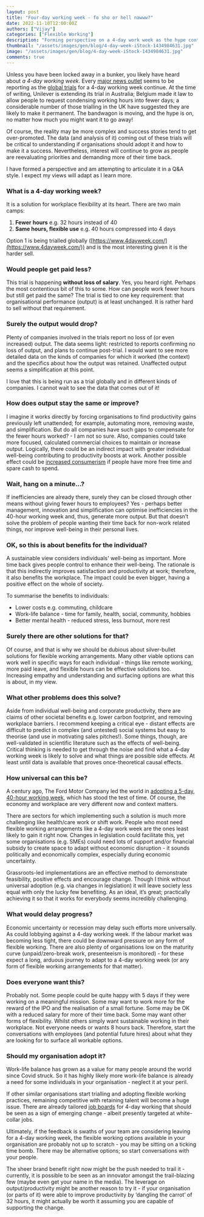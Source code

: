 ```yaml
---
layout: post
title: "Four-day working week - fo sho or hell nawww?"
date: 2022-11-10T12:00:00Z
authors: ["Vijay"]
categories: ["Flexible Working"]
description: "Forming perspective on a 4-day work week as the hype continues to grow"
thumbnail: "/assets/images/gen/blog/4-day-week-iStock-1434984631.jpg"
image: "/assets/images/gen/blog/4-day-week-iStock-1434984631.jpg"
comments: true
---
```


Unless you have been locked away in a bunker, you likely have heard about *a 4-day working week*. Every [major news outlet](https://www.google.com/search?q=4+day+work+week&tbm=nws&source=univ&tbo=u&sa=X&ved=2ahUKEwjF-uawjKH7AhXLQkEAHXsDAc8Qt8YBegQIChAG&biw=1440&bih=764&dpr=2) seems to be reporting as the [global trials](https://www.4dayweek.com/ukpilot) for a 4-day working week continue. At the time of writing, Unilever is extending its trial in Australia; Belgium made it law to allow people to request condensing working hours into fewer days; a considerable number of those trialling in the UK have suggested they are likely to make it permanent. The bandwagon is moving, and the hype is on, no matter how much you might want it to go away!

Of course, the reality may be more complex and success stories tend to get over-promoted. The data (and analysis of it) coming out of these trials will be critical to understanding if organisations should adopt it and how to make it a success. Nevertheless, interest will continue to grow as people are reevaluating priorities and demanding more of their time back.

I have formed a perspective and am attempting to articulate it in a Q&A style. I expect my views will adapt as I learn more.

### What is a 4-day working week?

It is a solution for workplace flexibility at its heart. There are two main camps:

1. **Fewer** **hours** e.g. 32 hours instead of 40
2. **Same hours, flexible use** e.g. 40 hours compressed into 4 days

Option 1 is being trialled globally ([https://www.4dayweek.com/](https://www.4dayweek.com/)) and is the most interesting given it is the harder sell.

### Would people get paid less?

This trial is happening **without loss of salary**. Yes, you heard right. Perhaps the most contentious bit of this to some. How can people work fewer hours but still get paid the same? The trial is tied to one key requirement: that organisational performance (output) is at least unchanged. It is rather hard to sell without that requirement.

### Surely the output would drop?

Plenty of companies involved in the trials report no loss of (or even increased) output. The data seems light: restricted to reports confirming no loss of output, and plans to continue post-trial. I would want to see more detailed data on the kinds of companies for which it worked (the context) and the specifics about how the output was retained. Unaffected output seems a simplification at this point. 

I love that this is being run as a trial globally and in different kinds of companies. I cannot wait to see the data that comes out of it!

### How does output stay the same or improve?

I imagine it works directly by forcing organisations to find productivity gains previously left unattended; for example, automating more, removing waste, and simplification. But do all companies have such gaps to compensate for the fewer hours worked? - I am not so sure. Also, companies could take more focused, calculated commercial choices to maintain or increase output. Logically, there could be an indirect impact with greater individual well-being contributing to productivity boosts at work. Another possible effect could be [increased consumerism](https://www.youtube.com/watch?v=hD784CHYhGM) if people have more free time and spare cash to spend.

### Wait, hang on a minute…?

If inefficiencies are already there, surely they can be closed through other means without giving fewer hours to employees? Yes - perhaps better management, innovation and simplification can optimise inefficiencies in the 40-hour working week and, thus, generate more output. But that doesn’t solve the problem of people wanting their time back for non-work related things, nor improve well-being in their personal lives.

### OK, so this is about benefits for the individual?

A sustainable view considers individuals' well-being as important. More time back gives people control to enhance their well-being. The rationale is that this indirectly improves satisfaction and productivity at work; therefore, it also benefits the workplace. The impact could be even bigger, having a positive effect on the whole of society.

To summarise the benefits to individuals:

- Lower costs e.g. commuting, childcare
- Work-life balance - time for family, health, social, community, hobbies
- Better mental health - reduced stress, less burnout, more rest

### Surely there are other solutions for that?

Of course, and that is why we should be dubious about silver-bullet solutions for flexible working arrangements. Many other viable options can work well in specific ways for each individual - things like remote working, more paid leave, and flexible hours can be effective solutions too. Increasing empathy and understanding and surfacing options are what this is about, in my view.

### What other problems does this solve?

Aside from individual well-being and corporate productivity, there are claims of other societal benefits e.g. lower carbon footprint, and removing workplace barriers. I recommend keeping a critical eye - distant effects are difficult to predict in complex (and untested) social systems but easy to theorise (and use in motivating sales pitches!). Some things, though, are well-validated in scientific literature such as the effects of well-being. Critical thinking is needed to get through the noise and find what a 4-day working week is likely to solve and what things are possible side effects. At least until data is available that proves once-theoretical causal effects.

### How universal can this be?

A century ago, The Ford Motor Company led the world in [adopting a 5-day, 40-hour working week](https://www.history.com/this-day-in-history/ford-factory-workers-get-40-hour-week), which has stood the test of time. Of course, the economy and workplace are very different now and context matters.

There are sectors for which implementing such a solution is much more challenging like health/care work or shift work. People who most need flexible working arrangements like a 4-day work week are the ones least likely to gain it right now. Changes in legislation could facilitate this, yet some organisations (e.g. SMEs) could need lots of support and/or financial subsidy to create space to adapt without economic disruption - it sounds politically and economically complex, especially during economic uncertainty.

Grassroots-led implementations are an effective method to demonstrate feasibility, positive effects and encourage change. Though I think without universal adoption (e.g. via changes in legislation) it will leave society less equal with only the lucky few benefiting. As an ideal, it’s great; practically achieving it so that it works for everybody seems incredibly challenging.

### What would delay progress?

Economic uncertainty or recession may delay such efforts more universally. As could lobbying against a 4-day working week. If the labour market was becoming less tight, there could be downward pressure on any form of flexible working. There are also plenty of organisations low on the maturity curve (unpaid/zero-break work, presenteeism is monitored) - for these expect a long, arduous journey to adapt to a 4-day working week (or any form of flexible working arrangements for that matter).

### Does everyone want this?

Probably not. Some people could be quite happy with 5 days if they were working on a meaningful mission. Some may want to work more for the reward of the IPO and the realisation of a small fortune. Some may be OK with a reduced salary for more of their time back. Some may want other forms of flexibility. Whilst others simply want sustainable working in their workplace. Not everyone needs or wants 8 hours back. Therefore, start the conversations with employees (and potential future hires) about what they are looking for to surface all workable options.

### Should my organisation adopt it?

Work-life balance has grown as a value for many people around the world since Covid struck. So it has highly likely more work-life balance is already a need for some individuals in your organisation - neglect it at your peril.

If other similar organisations start trialling and adopting flexible working practices, remaining competitive with retaining talent will become a huge issue. There are already tailored [job boards](https://4dayweek.io/) for 4-day working that should be seen as a sign of emerging change - albeit presently targeted at white-collar jobs.

Ultimately, if the feedback is swaths of your team are considering leaving for a 4-day working week, the flexible working options available in your organisation are probably not up to scratch - you may be sitting on a ticking time bomb. There may be alternative options; so start conversations with your people.

The sheer brand benefit right now might be the push needed to trail it - currently, it is possible to be seen as an innovator amongst the trail-blazing few (maybe even get your name in the media). The leverage on output/productivity might be another reason to try it - if your organisation (or parts of it) were able to improve productivity by ‘dangling the carrot’ of 32 hours, it might actually be worth it assuming you are capable of supporting the change.